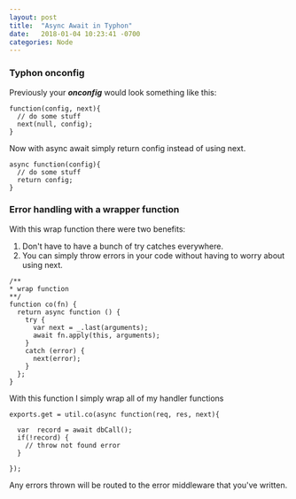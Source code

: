 ```yaml
---
layout: post
title:  "Async Await in Typhon"
date:   2018-01-04 10:23:41 -0700
categories: Node
---
```


### Typhon onconfig

Previously your ***onconfig*** would look something like this:

```
function(config, next){
  // do some stuff
  next(null, config);
}
```

Now with async await simply return config instead of using next.

```
async function(config){
  // do some stuff
  return config;
}
```

### Error handling with a wrapper function

With this wrap function there were two benefits:

1. Don't have to have a bunch of try catches everywhere.
2. You can simply throw errors in your code without having to worry about using next.

```
/**
* wrap function
**/
function co(fn) {
  return async function () {
    try {
      var next = _.last(arguments);
      await fn.apply(this, arguments);
    }
    catch (error) {
      next(error);
    }
  };
}
```

With this function I simply wrap all of my handler functions

```
exports.get = util.co(async function(req, res, next){

  var  record = await dbCall();
  if(!record) {
    // throw not found error
  }

});
```

Any errors thrown will be routed to the error middleware that you've written.